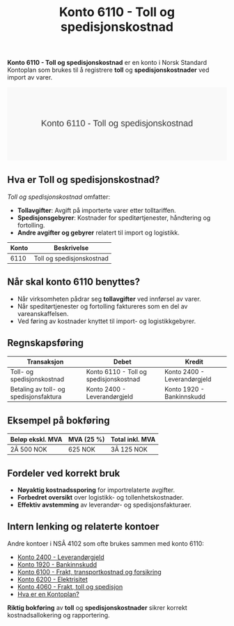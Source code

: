 ﻿---
title: "Konto 6110 - Toll og spedisjonskostnad"
seoTitle: "6110-toll-og-spedisjonskostnad"
description: '**Konto 6110 - Toll og spedisjonskostnad** er en konto i Norsk Standard Kontoplan som brukes til å registrere **toll** og **spedisjonskostnader** ved import av...'
---

**Konto 6110 - Toll og spedisjonskostnad** er en konto i Norsk Standard Kontoplan som brukes til å registrere **toll** og **spedisjonskostnader** ved import av varer.

![Illustrasjon av konto 6110 Toll og spedisjonskostnad](6110-toll-og-spedisjonskostnad-image.svg)

## Hva er Toll og spedisjonskostnad?

*Toll og spedisjonskostnad* omfatter:

* **Tollavgifter**: Avgift på importerte varer etter tolltariffen.
* **Spedisjonsgebyrer**: Kostnader for speditørtjenester, håndtering og fortolling.
* **Andre avgifter og gebyrer** relatert til import og logistikk.

| Konto | Beskrivelse               |
|-------|---------------------------|
| 6110  | Toll og spedisjonskostnad |

## Når skal konto 6110 benyttes?

* Når virksomheten pådrar seg **tollavgifter** ved innførsel av varer.
* Når speditørtjenester og fortolling faktureres som en del av vareanskaffelsen.
* Ved føring av kostnader knyttet til import- og logistikkgebyrer.

## Regnskapsføring

| Transaksjon                            | Debet                                          | Kredit                       |
|----------------------------------------|------------------------------------------------|------------------------------|
| Toll- og spedisjonskostnad             | Konto 6110 - Toll og spedisjonskostnad         | Konto 2400 - Leverandørgjeld |
| Betaling av toll- og spedisjonsfaktura | Konto 2400 - Leverandørgjeld                   | Konto 1920 - Bankinnskudd    |

## Eksempel på bokføring

| Beløp ekskl. MVA | MVA (25 %) | Total inkl. MVA |
|------------------|------------|-----------------|
| 2Â 500 NOK        | 625 NOK    | 3Â 125 NOK       |

## Fordeler ved korrekt bruk

* **Nøyaktig kostnadssporing** for importrelaterte avgifter.
* **Forbedret oversikt** over logistikk- og tollenhetskostnader.
* **Effektiv avstemming** av leverandør- og spedisjonsfakturaer.

## Intern lenking og relaterte kontoer

Andre kontoer i NSÂ 4102 som ofte brukes sammen med konto 6110:

* [Konto 2400 - Leverandørgjeld](/blogs/kontoplan/2400-leverandorgjeld "Konto 2400 - Leverandørgjeld")
* [Konto 1920 - Bankinnskudd](/blogs/kontoplan/1920-bankinnskudd "Konto 1920 - Bankinnskudd")
* [Konto 6100 - Frakt, transportkostnad og forsikring](/blogs/kontoplan/6100-frakt-transportkostnad-og-forsikring "Konto 6100 - Frakt, transportkostnad og forsikring")
* [Konto 6200 - Elektrisitet](/blogs/kontoplan/6200-elektrisitet "Konto 6200 - Elektrisitet")
* [Konto 4060 - Frakt, toll og spedisjon](/blogs/kontoplan/4060-frakt-toll-og-spedisjon "Konto 4060 - Frakt, toll og spedisjon")
* [Hva er en Kontoplan?](/blogs/regnskap/hva-er-kontoplan "Hva er en Kontoplan? Komplett Guide til Kontoplaner i Norsk Regnskap")

**Riktig bokføring** av **toll** og **spedisjonskostnader** sikrer korrekt kostnadsallokering og rapportering.






